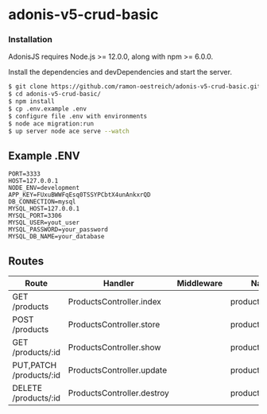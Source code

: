 # adonis-v5-crud-basic

### Installation

AdonisJS requires Node.js >= 12.0.0, along with npm >= 6.0.0.

Install the dependencies and devDependencies and start the server.

```sh
$ git clone https://github.com/ramon-oestreich/adonis-v5-crud-basic.git
$ cd adonis-v5-crud-basic/
$ npm install 
$ cp .env.example .env
$ configure file .env with environments
$ node ace migration:run
$ up server node ace serve --watch
```

## Example .ENV

```
PORT=3333
HOST=127.0.0.1
NODE_ENV=development
APP_KEY=FUxuBWWFqEsq0TSSYPCbtX4unAnkxrQD
DB_CONNECTION=mysql
MYSQL_HOST=127.0.0.1
MYSQL_PORT=3306
MYSQL_USER=yout_user
MYSQL_PASSWORD=your_password
MYSQL_DB_NAME=your_database

```



## Routes

| Route  | Handler  | Middleware  | Name  | Domain  |
| ------------ | ------------ | ------------ | ------------ | ------------ |
|  GET /products |  ProductsController.index  |   | products.index   |   |
| POST /products  | ProductsController.store  |   | products.store  |   |
| GET /products/:id  | ProductsController.show  |   | products.show  |   |
| PUT,PATCH /products/:id  | ProductsController.update  |   | products.update  |   |
|DELETE /products/:id  | ProductsController.destroy  |   | products.destroy  |   |
